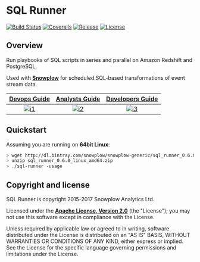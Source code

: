 # SQL Runner

[![Build Status][travis-image]][travis] [![Coveralls][coveralls-image]][coveralls] [![Release][release-image]][releases] [![License][license-image]][license]

## Overview

Run playbooks of SQL scripts in series and parallel on Amazon Redshift and PostgreSQL.

Used with **[Snowplow][snowplow]** for scheduled SQL-based transformations of event stream data.

|  **[Devops Guide][devops-guide]**     | **[Analysts Guide][analysts-guide]**     | **[Developers Guide][developers-guide]**     |
|:--------------------------------------:|:-----------------------------------------:|:---------------------------------------------:|
|  [![i1][devops-image]][devops-guide] | [![i2][analysts-image]][analysts-guide] | [![i3][developers-image]][developers-guide] |

## Quickstart

Assuming you are running on **64bit Linux**:

```bash
> wget http://dl.bintray.com/snowplow/snowplow-generic/sql_runner_0.6.0_linux_amd64.zip
> unzip sql_runner_0.6.0_linux_amd64.zip
> ./sql-runner -usage
```

## Copyright and license

SQL Runner is copyright 2015-2017 Snowplow Analytics Ltd.

Licensed under the **[Apache License, Version 2.0][license]** (the "License");
you may not use this software except in compliance with the License.

Unless required by applicable law or agreed to in writing, software
distributed under the License is distributed on an "AS IS" BASIS,
WITHOUT WARRANTIES OR CONDITIONS OF ANY KIND, either express or implied.
See the License for the specific language governing permissions and
limitations under the License.

[travis]: https://travis-ci.org/snowplow/sql-runner
[travis-image]: https://travis-ci.org/snowplow/sql-runner.png?branch=master

[release-image]: http://img.shields.io/badge/release-0.5.2-6ad7e5.svg?style=flat
[releases]: https://github.com/snowplow/sql-runner/releases

[license-image]: http://img.shields.io/badge/license-Apache--2-blue.svg?style=flat
[license]: http://www.apache.org/licenses/LICENSE-2.0

[coveralls-image]: https://coveralls.io/repos/github/snowplow/sql-runner/badge.svg?branch=master
[coveralls]: https://coveralls.io/github/snowplow/sql-runner?branch=master

[snowplow]: https://github.com/snowplow/snowplow

[analysts-guide]: https://github.com/snowplow/sql-runner/wiki/Guide-for-analysts
[developers-guide]: https://github.com/snowplow/sql-runner/wiki/Guide-for-developers
[devops-guide]: https://github.com/snowplow/sql-runner/wiki/Guide-for-devops

[devops-image]:  http://sauna-github-static.s3-website-us-east-1.amazonaws.com/devops.svg
[analysts-image]: http://sauna-github-static.s3-website-us-east-1.amazonaws.com/analyst.svg
[developers-image]:  http://sauna-github-static.s3-website-us-east-1.amazonaws.com/developer.svg
